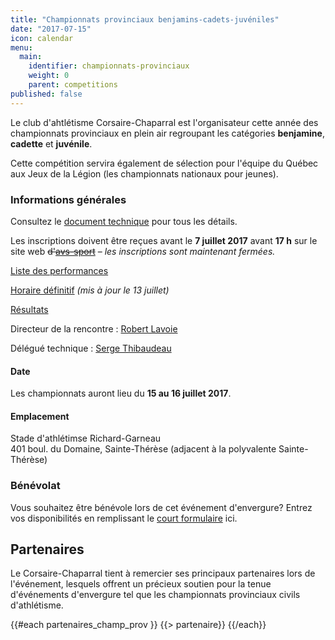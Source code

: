 ```yaml
---
title: "Championnats provinciaux benjamins-cadets-juvéniles"
date: "2017-07-15"
icon: calendar
menu:
  main:
    identifier: championnats-provinciaux
    weight: 0
    parent: competitions
published: false
---
```


Le club d'ahtlétisme Corsaire-Chaparral est l'organisateur cette année des championnats provinciaux en plein air regroupant les catégories **benjamine**, **cadette** et **juvénile**.

Cette compétition servira également de sélection pour l'équipe du Québec aux Jeux de la Légion (les championnats nationaux pour jeunes).

### Informations générales

Consultez le [document technique](/medias/competitions/2017/document-technique-champ-prov-pleinair-benj-juv-2017.pdf) pour tous les détails.

Les inscriptions doivent être reçues avant le **7 juillet 2017** avant **17 h** sur le site web ~~d'[avs-sport](https://avs-sport.com/main.php)~~ – _les inscriptions sont maintenant fermées._

[Liste des performances](/medias/competitions/2017/lisperfchampprovbenjcadjuv2017.pdf)

[Horaire définitif](/medias/competitions/2017/champ-prov-ben-cad-juv-horaire-final-13-juillet-2017.pdf) _(mis à jour le 13 juillet)_

[Résultats](/resultats/2017/championnats-prov-ben-cad-juv/)

Directeur de la rencontre : [Robert Lavoie](mailto:robertlecoach@gmail.com)

Délégué technique : [Serge Thibaudeau](mailto:sthibaudeau@athletisme.qc.ca)

#### Date

Les championnats auront lieu du <strong>15 au 16 juillet 2017</strong>.

#### Emplacement

Stade d'athlétimse Richard-Garneau  
401 boul. du Domaine, Sainte-Thérèse (adjacent à la polyvalente Sainte-Thérèse)

### Bénévolat

Vous souhaitez être bénévole lors de cet événement d'envergure? Entrez vos disponibilités en remplissant le [court formulaire](https://www.surveymonkey.com/r/HNSGW2W) ici.

## Partenaires

Le Corsaire-Chaparral tient à remercier ses principaux partenaires lors de l'événement, lesquels offrent un précieux soutien pour la tenue d'événements d'envergure tel que les championnats provinciaux civils d'athlétisme.

{{#each partenaires_champ_prov }}
{{> partenaire}}
{{/each}}

